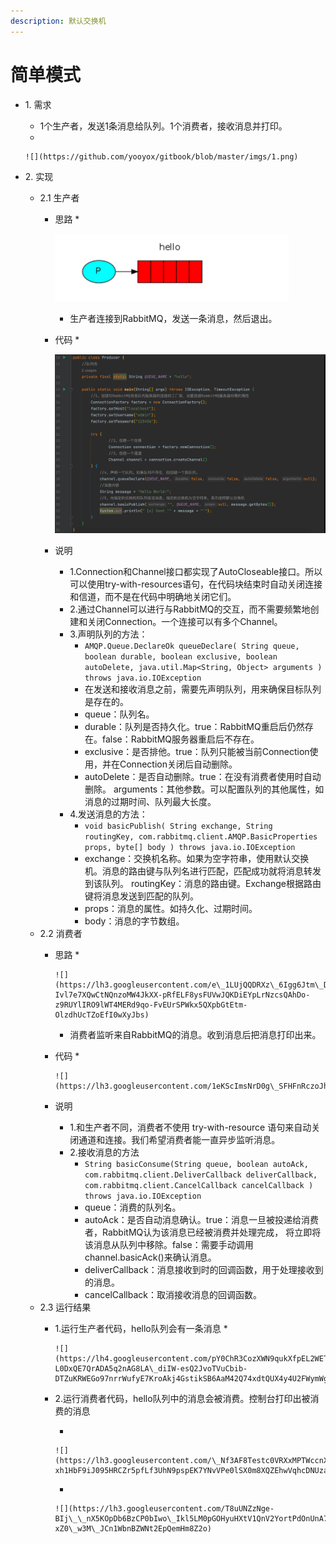```yaml
---
description: 默认交换机
---
```


# 简单模式

* 1\. 需求
  * 1个生产者，发送1条消息给队列。1个消费者，接收消息并打印。
  *

      ![](https://github.com/yooyox/gitbook/blob/master/imgs/1.png)
* 2\. 实现
  * 2.1 生产者
    * 思路
      *

      ![](../imgs/2.png)
      * 生产者连接到RabbitMQ，发送一条消息，然后退出。
    * 代码
      *

      ![](../imgs/3.png)
    * 说明
      * 1.Connection和Channel接口都实现了AutoCloseable接口。所以可以使用try-with-resources语句，在代码块结束时自动关闭连接和信道，而不是在代码中明确地关闭它们。
      * 2.通过Channel可以进行与RabbitMQ的交互，而不需要频繁地创建和关闭Connection。一个连接可以有多个Channel。
      * 3.声明队列的方法：
        * `AMQP.Queue.DeclareOk queueDeclare( String queue, boolean durable, boolean exclusive, boolean autoDelete, java.util.Map<String, Object> arguments ) throws java.io.IOException`
        * 在发送和接收消息之前，需要先声明队列，用来确保目标队列是存在的。
        * queue：队列名。
        * durable：队列是否持久化。true：RabbitMQ重启后仍然存在。false：RabbitMQ服务器重启后不存在。
        * exclusive：是否排他。true：队列只能被当前Connection使用，并在Connection关闭后自动删除。
        * autoDelete：是否自动删除。true：在没有消费者使用时自动删除。 arguments：其他参数。可以配置队列的其他属性，如消息的过期时间、队列最大长度。
      * 4.发送消息的方法：
        * `void basicPublish( String exchange, String routingKey, com.rabbitmq.client.AMQP.BasicProperties props, byte[] body ) throws java.io.IOException`
        * exchange：交换机名称。如果为空字符串，使用默认交换机。消息的路由键与队列名进行匹配，匹配成功就将消息转发到该队列。 routingKey：消息的路由键。Exchange根据路由键将消息发送到匹配的队列。
        * props：消息的属性。如持久化、过期时间。
        * body：消息的字节数组。
  * 2.2 消费者
    * 思路
      *

          ![](https://lh3.googleusercontent.com/e\_1LUjQQDRXz\_6Igg6Jtm\_DoLPInW\_-Ivl7e7XQwCtNQnzoMW4JkXX-pRfELF8ysFUVwJQKDiEYpLrNzcsQAhDo-z9RUYlIRO9lWT4MERd9qo-FvEUrSPWkx5QXpbGtEtm-OlzdhUcTZoEfI0wXyJbs)
      * 消费者监听来自RabbitMQ的消息。收到消息后把消息打印出来。
    * 代码
      *

          ![](https://lh3.googleusercontent.com/1eKScImsNrD0g\_SFHFnRczoJhNewfMBxwTClH6IsYWmSiTBKEw5uAw0RVni7uC2xAeOSuUwR3MiMtAATLGDyknXEvWGh3kjPpdlwSbo8yv2qtmkQ8\_eaKDH1g3b8HTuHHJl3J3gNiDIy4tHv7YWEMJM)
    * 说明
      * 1.和生产者不同，消费者不使用 try-with-resource 语句来自动关闭通道和连接。我们希望消费者能一直异步监听消息。
      * 2.接收消息的方法
        * `String basicConsume(String queue, boolean autoAck, com.rabbitmq.client.DeliverCallback deliverCallback, com.rabbitmq.client.CancelCallback cancelCallback ) throws java.io.IOException`
        * queue：消费的队列名。
        * autoAck：是否自动消息确认。true：消息一旦被投递给消费者，RabbitMQ认为该消息已经被消费并处理完成， 将立即将该消息从队列中移除。false：需要手动调用channel.basicAck()来确认消息。
        * deliverCallback：消息接收到时的回调函数，用于处理接收到的消息。
        * cancelCallback：取消接收消息的回调函数。
  * 2.3 运行结果
    * 1.运行生产者代码，hello队列会有一条消息
      *

          ![](https://lh4.googleusercontent.com/pY0ChR3CozXWN9qukXfpEL2WETRS4DjzYEb99-L0DxQE7QrADA5q2nAG8LA\_diIW-esQ2JvoTVuCbib-DTZuKRWEGo97nrrWufyE7KroAkj4GstikSB6AaM42Q74xdtQUX4y4U2FWymWgQmwpxEtL0k)
    *   2.运行消费者代码，hello队列中的消息会被消费。控制台打印出被消费的消息

        *

            ![](https://lh3.googleusercontent.com/\_Nf3AF8Testc0VRXxMPTWccnX6z3\_nVd\_7Ts\_5Q3OwonY-xh1HbF9iJ095HRCZr5pfLf3UhN9pspEK7YNvVPe0lSX0m8XQZEhwVqhcDNUzaFYUt4YcNFpCB\_T2E\_VmRPj2oa1fPi1oJECG\_rnzCwibk)
        *

            ![](https://lh3.googleusercontent.com/T8uUNZzNge-BIj\_\_nX5KOpDb6BzCP0bIwo\_Ikl5LM0pGOHyuHXtV1QnV2YortPdOnUnA7LvkcsZxWsClctAQiDH27Xhqq3KgNLNRede9JEPRciCna9yiOq-xZ0\_w3M\_JCn1WbnBZWNt2EpQemHm8Z2o)

